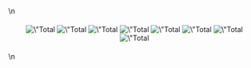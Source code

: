<!--views:github-stats:start-->\n<div id=\"statistics_review_summary_block_id\" align=\"center\" style=\"align-content:center;text-align:center;margin:20px 20px\">    <img src=\"https://img.shields.io/badge/Account%20age-7-CB0000.svg?logo=github\" alt=\"Total account ages\" />    <img src=\"https://img.shields.io/badge/Issues-4-CB0000.svg?logo=github\" alt=\"Total issues\" />    <img src=\"https://img.shields.io/badge/Commits-7907-CB0000.svg?logo=github\" alt=\"Total commits\" />    <img src=\"https://img.shields.io/badge/Pull%20requests-255-CB0000.svg?logo=github\" alt=\"Total pull requests\" />    <img src=\"https://img.shields.io/badge/Repos%20contributions-0-CB0000.svg?logo=github\" alt=\"Total repos contributions\" />    <img src=\"https://img.shields.io/badge/Stars-4-CB0000.svg?logo=github\" alt=\"Total stars\" />    <img src=\"https://img.shields.io/badge/Gists-871-CB0000.svg?logo=github\" alt=\"Total gists\" />    <img src=\"https://img.shields.io/badge/Repos-623-CB0000.svg?logo=github\" alt=\"Total repositories\" /></div>\n<!--views:github-stats:end-->
